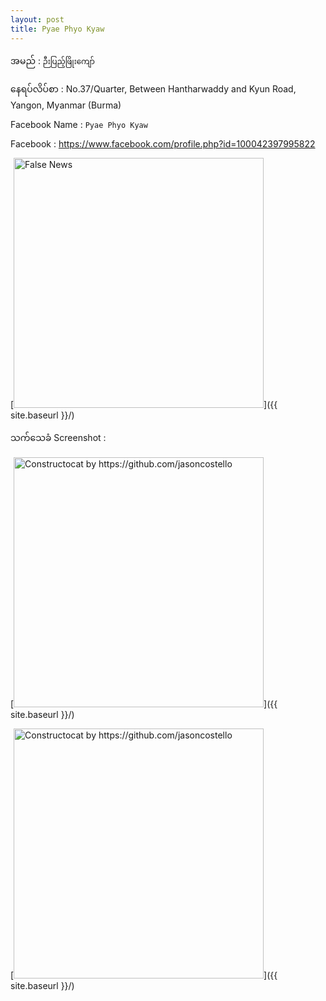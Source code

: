 ```yaml
---
layout: post
title: Pyae Phyo Kyaw
---
```

အမည် : ```ဉီးပြည့်ဖြိုးကျော်```

နေရပ်လိပ်စာ : No.37/Quarter, Between Hantharwaddy and Kyun Road, Yangon, Myanmar (Burma)

Facebook Name : ```Pyae Phyo Kyaw```

Facebook : https://www.facebook.com/profile.php?id=100042397995822

[<img src="https://scontent-sin6-3.xx.fbcdn.net/v/t1.0-1/p240x240/152287787_452298682860061_6801957645421571578_n.jpg?_nc_cat=1&ccb=3&_nc_sid=7206a8&_nc_ohc=U1LqgpGEDGgAX-ywru2&_nc_ht=scontent-sin6-3.xx&tp=6&oh=b2b2c9b836250b579711ff3515ac0a42&oe=605A7855" alt="False News" style="width: 400px;"/>]({{ site.baseurl }}/)


သက်သေခံ Screenshot :

[<img src="{{ site.baseurl }}/images/accessDenied.png" alt="Constructocat by https://github.com/jasoncostello" style="width: 400px;"/>]({{ site.baseurl }}/)


[<img src="{{ site.baseurl }}/images/accessDenied.png" alt="Constructocat by https://github.com/jasoncostello" style="width: 400px;"/>]({{ site.baseurl }}/)

